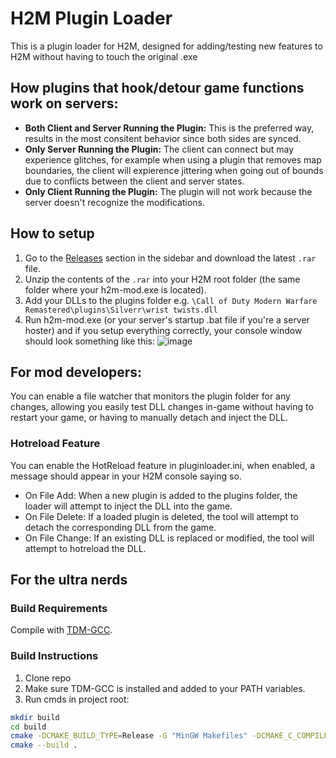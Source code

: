 # H2M Plugin Loader

This is a plugin loader for H2M, designed for adding/testing new features to H2M without having to touch the original .exe

## How plugins that hook/detour game functions work on servers:
* **Both Client and Server Running the Plugin:** This is the preferred way, results in the most consitent behavior since both sides are synced.
* **Only Server Running the Plugin:** The client can connect but may experience glitches, for example when using a plugin that removes map boundaries, the client will expierence jittering when going out of bounds due to conflicts between the client and server states.
* **Only Client Running the Plugin:** The plugin will not work because the server doesn't recognize the modifications.

## How to setup
1. Go to the [Releases](https://github.com/REVLIIS/H2M-Plugin-Loader/releases) section in the sidebar and download the latest `.rar` file.
2. Unzip the contents of the `.rar` into your H2M root folder (the same folder where your h2m-mod.exe is located).
3. Add your DLLs to the plugins folder e.g. `\Call of Duty Modern Warfare Remastered\plugins\Silverr\wrist twists.dll`
4. Run h2m-mod.exe (or your server's startup .bat file if you're a server hoster) and if you setup everything correctly, your console window should look something like this:
![image](https://github.com/user-attachments/assets/3b640755-9398-4d85-90a9-a59c4cff4d04)

## For mod developers:
You can enable a file watcher that monitors the plugin folder for any changes, allowing you easily test DLL changes in-game without having to restart your game, or having to manually detach and inject the DLL.

### Hotreload Feature
You can enable the HotReload feature in pluginloader.ini, when enabled, a message should appear in your H2M console saying so.

* On File Add: When a new plugin is added to the plugins folder, the loader will attempt to inject the DLL into the game.
* On File Delete: If a loaded plugin is deleted, the tool will attempt to detach the corresponding DLL from the game.
* On File Change: If an existing DLL is replaced or modified, the tool will attempt to hotreload the DLL.

## For the ultra nerds

### Build Requirements
Compile with [TDM-GCC](https://jmeubank.github.io/tdm-gcc/).

### Build Instructions
1. Clone repo
2. Make sure TDM-GCC is installed and added to your PATH variables.
3. Run cmds in project root:

```bash
mkdir build
cd build
cmake -DCMAKE_BUILD_TYPE=Release -G "MinGW Makefiles" -DCMAKE_C_COMPILER=gcc -DCMAKE_CXX_COMPILER=g++ ..
cmake --build .
```
